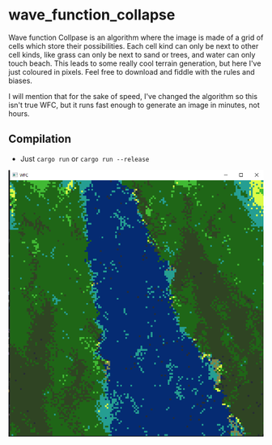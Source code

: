 # wave_function_collapse

Wave function Collpase is an algorithm where the image is made of a grid of cells which store their possibilities. Each cell kind can only be next to other cell kinds, like grass can only be next to sand or trees, and water can only touch beach. This leads to some really cool terrain generation, but here I've just coloured in pixels. Feel free to download and fiddle with the rules and biases.

I will mention that for the sake of speed, I've changed the algorithm so this isn't true WFC, but it runs fast enough to generate an image in minutes, not hours.

## Compilation
 - Just `cargo run` or `cargo run --release`

![WFC Demo Image](wfc_example.png)
